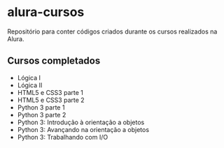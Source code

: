# alura-cursos
Repositório para conter códigos criados durante os cursos realizados na Alura.

## Cursos completados

* Lógica I
* Lógica II
* HTML5 e CSS3 parte 1
* HTML5 e CSS3 parte 2
* Python 3 parte 1
* Python 3 parte 2
* Python 3: Introdução à orientação a objetos
* Python 3: Avançando na orientação a objetos
* Python 3: Trabalhando com I/O
